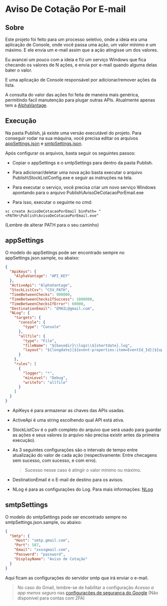 # Aviso De Cotação Por E-mail

## Sobre

Este projeto foi feito para um processo seletivo, onde a ideia era uma aplicação de Console, onde você passa uma ação, um valor mínimo e um máximo. E ele envia um e-mail assim que a ação atingisse um dos valores.

Eu avancei um pouco com a ideia e fiz um serviço Windows que fica checando os valores de N ações, e envia por e-mail quando alguma delas bater o valor.

E uma aplicação de Console responsável por adicionar/remover ações da lista.

A consulta do valor das ações foi feita de maneira mais genérica, permitindo facil manutenção para plugar outras APIs. Atualmente apenas tem a [AlphaVantage](https://www.alphavantage.co/support/#api-key).

## Execução

Na pasta Publish, já existe uma versão executável do projeto. Para conseguir rodar na sua máquina, você precisa editar os arquivos [appSettings.json](#appSettings) e [smtpSettings.json](#smtpSettings).

Após configurar os arquivos, basta seguir os seguintes passos:

- Copiar o appSettings e o smtpSettings para dentro da pasta Publish.

- Para adicionar/deletar uma nova ação basta executar o arquivo Publish\StockListConfig.exe e seguir as instruções na tela.

- Para executar o serviço, você precisa criar um novo serviço Windows apontando para o arquivo Publish\AvisoDeCotacaoPorEmail.exe

- Para isso, executar o seguinte no cmd:

```
sc create AvisoDeCotacaoPorEmail binPath= "<PATH>\Publish\AvisoDeCotacaoPorEmail.exe"
```

(Lembre de alterar PATH para o seu caminho)

## appSettings

O modelo do appSettings pode ser encontrado sempre no appSettings.json.sample, ou abaixo:

```json
{
  "ApiKeys": {
    "AlphaVantage": "API_KEY"
  },
  "ActiveApi": "AlphaVantage",
  "StockListCsv": "CSV_PATH",
  "TimeBetweenChecks": 900000,
  "TimeBetweenChecksIfSuccess": 1800000,
  "TimeBetweenChecksIfError": 60000,
  "DestinationEmail": "EMAIL@gmail.com",
  "NLog": {
    "targets": {
      "console": {
        "type": "Console"
      },
      "allfile": {
        "type": "File",
        "fileName": "${basedir}\\logs\\${shortdate}.log",
        "layout": "${longdate}|${event-properties:item=EventId_Id}|${uppercase:${level}}|${logger}|${message} ${exception:format=tostring}"
      }
    },
    "rules": [
      {
        "logger": "*",
        "minLevel": "Debug",
        "writeTo": "allfile"
      }
    ]
  }
}
```

- ApiKeys é para armazenar as chaves das APIs usadas.

- ActiveApi é uma string escolhendo qual API está ativa.

- StockListCsv é o path completo do arquivo que será usado para guardar as ações e seus valores (o arquivo não precisa existir antes da primeira execução).

- As 3 seguintes configurações são o intervalo de tempo entre atualização do valor de cada ação (respectivamente: Entre checagens sem sucesso, com sucesso, e com erro).

  > Sucesso nesse caso é atingir o valor mínimo ou máximo.

- DestinationEmail é o E-mail de destino para os avisos.

- NLog é para as configurações do Log. Para mais informações: [NLog](https://nlog-project.org/config/)

## smtpSettings

O modelo do smtpSettings pode ser encontrado sempre no smtpSettings.json.sample, ou abaixo:

```json
{
  "Smtp": {
    "Host": "smtp.gmail.com",
    "Port": 587,
    "Email": "xxxxgmail.com",
    "Password": "password",
    "DisplayName": "Aviso de Cotação"
  }
}
```

Aqui ficam as configurações do servidor smtp que irá enviar o e-mail.

> No caso do Gmail, lembre-se de habilitar a configuração _Acesso a app menos seguro_ nas [configurações de segurança do Google](https://myaccount.google.com/security) (Não disponível para contas com 2FA)
